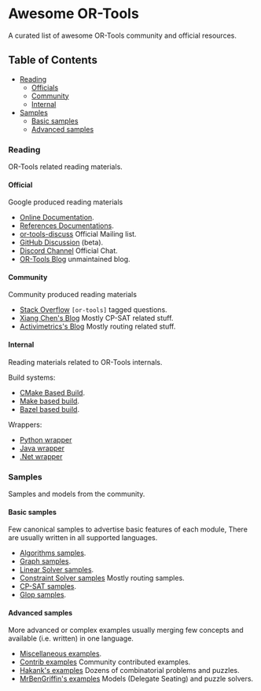 # Awesome OR-Tools

A curated list of awesome OR-Tools community and official resources.

## Table of Contents

- [Reading](#reading)
  - [Officials](#official)
  - [Community](#community)
  - [Internal](#internal)
- [Samples](#samples)
  - [Basic samples](#basic-samples)
  - [Advanced samples](#advanced-samples)

### Reading
OR-Tools related reading materials.

#### Official
Google produced reading materials
- [Online Documentation](https://developers.google.com/optimization/).
- [References Documentations](https://google.github.io/or-tools/).
- [or-tools-discuss](https://groups.google.com/g/or-tools-discuss) Official Mailing list.
- [GitHub Discussion](https://github.com/google/or-tools/discussions) (beta).
- [Discord Channel](https://discord.gg/ENkQrdf) Official Chat.
- [OR-Tools Blog](https://or-tools.blogspot.com/) unmaintained blog.

#### Community
Community produced reading materials
- [Stack Overflow](https://stackoverflow.com/questions/tagged/or-tools) `[or-tools]` tagged questions.
- [Xiang Chen's Blog](https://www.xiang.dev/python-or/) Mostly CP-SAT related stuff.
- [Activimetrics's Blog](https://activimetrics.com/tags/google-or-tools/) Mostly routing related stuff.

#### Internal
Reading materials related to OR-Tools internals.

Build systems:
- [CMake Based Build](https://github.com/google/or-tools/blob/master/cmake/README.md).
- [Make based build](https://github.com/google/or-tools/blob/master/makefiles/README.md).
- [Bazel based build](https://github.com/google/or-tools/blob/master/bazel/README.md).

Wrappers:
- [Python wrapper](https://github.com/google/or-tools/blob/master/ortools/python/README.md)
- [Java wrapper](https://github.com/google/or-tools/blob/master/ortools/java/README.md)
- [.Net wrapper](https://github.com/google/or-tools/blob/master/ortools/dotnet/README.md)

### Samples
Samples and models from the community.

#### Basic samples
Few canonical samples to advertise basic features of each module, There are usually written in all supported languages.
- [Algorithms samples](https://github.com/google/or-tools/tree/stable/ortools/algorithms/samples).
- [Graph samples](https://github.com/google/or-tools/tree/stable/ortools/graph/samples).
- [Linear Solver samples](https://github.com/google/or-tools/tree/stable/ortools/linear_solver/samples).
- [Constraint Solver samples](https://github.com/google/or-tools/tree/stable/ortools/constraint_solver/samples) Mostly routing samples.
- [CP-SAT samples](https://github.com/google/or-tools/tree/stable/ortools/sat/samples).
- [Glop samples](https://github.com/google/or-tools/tree/master/ortools/glop/samples).

#### Advanced samples
More advanced or complex examples usually merging few concepts and available (i.e. written) in one language.
- [Miscellaneous examples](https://github.com/google/or-tools/tree/stable/examples).
- [Contrib examples](https://github.com/google/or-tools/tree/stable/examples/contrib) Community contributed examples.
- [Hakank's examples](https://github.com/hakank/hakank/tree/master/google_or_tools) Dozens of combinatorial problems and puzzles.
- [MrBenGriffin's examples](https://github.com/MrBenGriffin/or-tools-fun) Models (Delegate Seating) and puzzle solvers.
